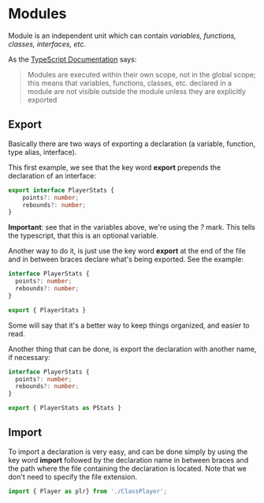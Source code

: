 # Modules

Module is an independent unit which can contain *variables, functions, classes, interfaces, etc*. 

As the [TypeScript Documentation](http://www.typescriptlang.org/docs/handbook/modules.html) says:
>Modules are executed within their own scope, not in the global scope; this means that variables, functions, classes, etc. declared in a module are not visible outside the module unless they are explicitly exported

## Export

Basically there are two ways of exporting a declaration (a variable, function, type alias, interface).

This first example, we see that the key word **export** prepends the declaration of an interface:

```typescript
export interface PlayerStats {
    points?: number;
    rebounds?: number;
}
```
**Important**: see that in the variables above, we're using the *?* mark. This tells the typescript, that this is an optional variable.

Another way to do it, is just use the key word **export** at the end of the file and in between braces declare what's being exported.
See the example:

```typescript
interface PlayerStats {
  points?: number;
  rebounds?: number;
}

export { PlayerStats }
```

Some will say that it's a better way to keep things organized, and easier to read.

Another thing that can be done, is export the declaration with another name, if necessary:

```typescript
interface PlayerStats {
  points?: number;
  rebounds?: number;
}

export { PlayerStats as PStats }
```

## Import

To import a declaration is very easy, and can be done simply by using the key word **import** followed by the declaration name in between braces and the path where the file containing the declaration is located. Note that we don't need to specify the file extension.

```typescript
import { Player as plr} from './ClassPlayer';
```

